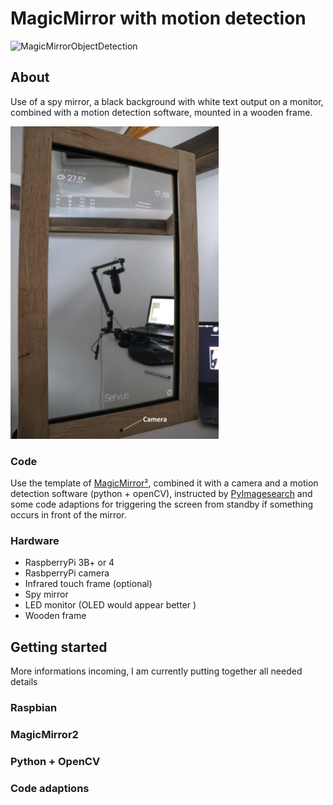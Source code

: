 # MagicMirror with motion detection

![MagicMirrorObjectDetection](https://github.com/MichiMich/FilesForInstructions/blob/main/MagicMirror/MMMotionDetectionIntExtCamera.gif)

## About 

Use of a spy mirror, a black background with white text output on a monitor, combined with a motion detection software, mounted in a wooden frame.

<img src="https://github.com/MichiMich/FilesForInstructions/blob/main/MagicMirror/MMFrontView.jpg" width="333" height="500"/>

### Code 

Use the template of [MagicMirror²](https://magicmirror.builders/), combined it with a camera and a motion detection software (python + openCV), instructed by [PyImagesearch](https://pyimagesearch.com/2015/06/01/home-surveillance-and-motion-detection-with-the-raspberry-pi-python-and-opencv/) and some code adaptions for triggering the screen from standby if something occurs in front of the mirror.


### Hardware

- RaspberryPi 3B+ or 4
- RasbperryPi camera
- Infrared touch frame (optional)
- Spy mirror
- LED monitor (OLED would appear better )
- Wooden frame


## Getting started

More informations incoming, I am currently putting together all needed details

### Raspbian




### MagicMirror2


### Python + OpenCV


### Code adaptions

